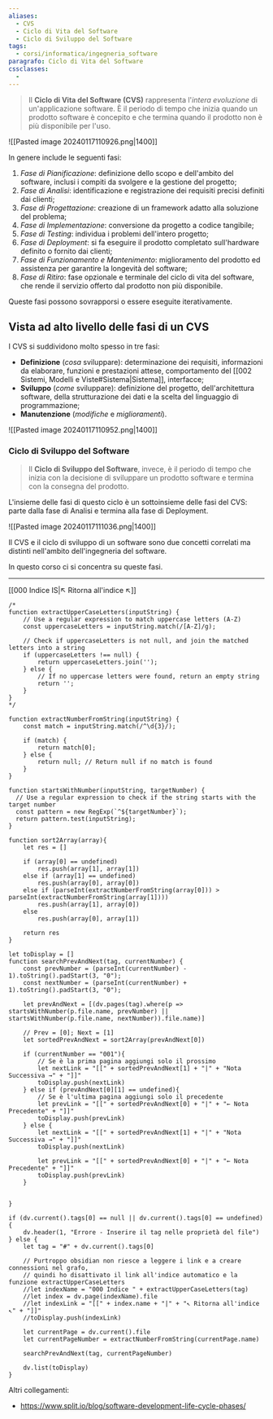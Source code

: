 ```yaml
---
aliases:
  - CVS
  - Ciclo di Vita del Software
  - Ciclo di Sviluppo del Software
tags:
  - corsi/informatica/ingegneria_software
paragrafo: Ciclo di Vita del Software
cssclasses:
  - 
---
```

> Il **Ciclo di Vita del Software (CVS)** rappresenta l'*intera evoluzione* di un'applicazione software. È il periodo di tempo che inizia quando un prodotto software è concepito e che termina quando il prodotto non è più disponibile per l'uso.

![[Pasted image 20240117110926.png|1400]]

In genere include le seguenti fasi:
1. *Fase di Pianificazione*: definizione dello scopo e dell'ambito del software, inclusi i compiti da svolgere e la gestione del progetto;
2. *Fase di Analisi*: identificazione e registrazione dei requisiti precisi definiti dai clienti;
3. *Fase di Progettazione*: creazione di un framework adatto alla soluzione del problema;
4. *Fase di Implementazione*: conversione da progetto a codice tangibile;
5. *Fase di Testing*: individua i problemi dell'intero progetto;
6. *Fase di Deployment*: si fa eseguire il prodotto completato sull'hardware definito o fornito dai clienti;
7. *Fase di Funzionamento e Mantenimento*: miglioramento del prodotto ed assistenza per garantire la longevità del software;
8. *Fase di Ritiro*: fase opzionale e terminale del ciclo di vita del software, che rende il servizio offerto dal prodotto non più disponibile.

Queste fasi possono sovrapporsi o essere eseguite iterativamente.

## Vista ad alto livello delle fasi di un CVS
I CVS si suddividono molto spesso in tre fasi:
- **Definizione** (*cosa* sviluppare): determinazione dei requisiti, informazioni da elaborare, funzioni e prestazioni attese, comportamento del [[002 Sistemi, Modelli e Viste#Sistema|Sistema]], interfacce;
- **Sviluppo** (*come* sviluppare): definizione del progetto, dell'architettura software, della strutturazione dei dati e la scelta del linguaggio di programmazione;
- **Manutenzione** (*modifiche* e *miglioramenti*).

![[Pasted image 20240117110952.png|1400]]

### Ciclo di Sviluppo del Software
> Il **Ciclo di Sviluppo del Software**, invece, è il periodo di tempo che inizia con la decisione di sviluppare un prodotto software e termina con la consegna del prodotto.

L'insieme delle fasi di questo ciclo è un sottoinsieme delle fasi del CVS: parte dalla fase di Analisi e termina alla fase di Deployment.

![[Pasted image 20240117111036.png|1400]]

Il CVS e il ciclo di sviluppo di un software sono due concetti correlati ma distinti nell'ambito dell'ingegneria del software.

In questo corso ci si concentra su queste fasi.

___
[[000 Indice IS|↖ Ritorna all'indice ↖]]

```dataviewjs
/*
function extractUpperCaseLetters(inputString) {
	// Use a regular expression to match uppercase letters (A-Z)
	const uppercaseLetters = inputString.match(/[A-Z]/g);
	
	// Check if uppercaseLetters is not null, and join the matched letters into a string
	if (uppercaseLetters !== null) {
		return uppercaseLetters.join('');
	} else {
	    // If no uppercase letters were found, return an empty string
	    return '';
	}
}
*/

function extractNumberFromString(inputString) {
	const match = inputString.match(/^\d{3}/);
	
	if (match) {
		return match[0];
	} else {
		return null; // Return null if no match is found
	}
}

function startsWithNumber(inputString, targetNumber) {
  // Use a regular expression to check if the string starts with the target number
  const pattern = new RegExp(`^${targetNumber}`);
  return pattern.test(inputString);
}

function sort2Array(array){
	let res = []
	
	if (array[0] == undefined)
		res.push(array[1], array[1])
	else if (array[1] == undefined)
		res.push(array[0], array[0])
	else if (parseInt(extractNumberFromString(array[0])) > parseInt(extractNumberFromString(array[1])))
		res.push(array[1], array[0])
	else
		res.push(array[0], array[1])
	
	return res
}

let toDisplay = []
function searchPrevAndNext(tag, currentNumber) {
	const prevNumber = (parseInt(currentNumber) - 1).toString().padStart(3, "0");
	const nextNumber = (parseInt(currentNumber) + 1).toString().padStart(3, "0");
	
	let prevAndNext = [(dv.pages(tag).where(p => startsWithNumber(p.file.name, prevNumber) || startsWithNumber(p.file.name, nextNumber)).file.name)]
	
	// Prev = [0]; Next = [1]
	let sortedPrevAndNext = sort2Array(prevAndNext[0])
	
	if (currentNumber == "001"){ 
		// Se è la prima pagina aggiungi solo il prossimo
		let nextLink = "[[" + sortedPrevAndNext[1] + "|" + "Nota Successiva →" + "]]"
		toDisplay.push(nextLink)
	} else if (prevAndNext[0][1] == undefined){
		// Se è l'ultima pagina aggiungi solo il precedente
		let prevLink = "[[" + sortedPrevAndNext[0] + "|" + "← Nota Precedente" + "]]"
		toDisplay.push(prevLink)
	} else {
		let nextLink = "[[" + sortedPrevAndNext[1] + "|" + "Nota Successiva →" + "]]"
		toDisplay.push(nextLink)
		
		let prevLink = "[[" + sortedPrevAndNext[0] + "|" + "← Nota Precedente" + "]]"
		toDisplay.push(prevLink)
	}
	
	
}

if (dv.current().tags[0] == null || dv.current().tags[0] == undefined){
	dv.header(1, "Errore - Inserire il tag nelle proprietà del file")
} else {
	let tag = "#" + dv.current().tags[0]

	// Purtroppo obsidian non riesce a leggere i link e a creare connessioni nel grafo,
	// quindi ho disattivato il link all'indice automatico e la funzione extractUpperCaseLetters
	//let indexName = "000 Indice " + extractUpperCaseLetters(tag)
	//let index = dv.page(indexName).file
	//let indexLink = "[[" + index.name + "|" + "↖ Ritorna all'indice ↖" + "]]"
	//toDisplay.push(indexLink)
	
	let currentPage = dv.current().file
	let currentPageNumber = extractNumberFromString(currentPage.name)
	
	searchPrevAndNext(tag, currentPageNumber)
	
	dv.list(toDisplay)
}
```

Altri collegamenti: 
- https://www.split.io/blog/software-development-life-cycle-phases/